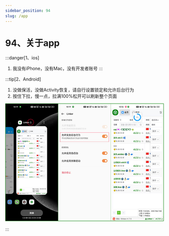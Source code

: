 ```yaml
---
sidebar_position: 94
slug: /app
---
```


# 94、关于app

:::danger[1、ios]
1. 我没有iPhone，没有Mac，没有开发者账号
:::

:::tip[2、Android]
1. 没做保活，没做Activity恢复，请自行设置锁定和允许后台行为
2. 按住下拉，慢一点，拉满100%松开可以刷新整个页面

![Docusaurus Plushie](./img/app.jpg)


:::